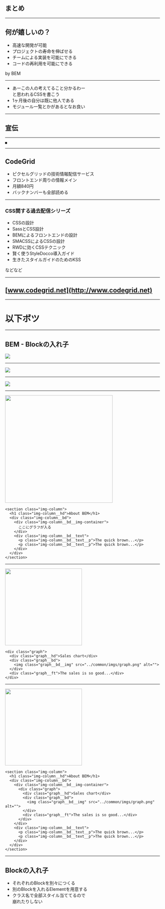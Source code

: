 ## まとめ

----

## 何が嬉しいの？

* 高速な開発が可能
* プロジェクトの寿命を伸ばせる
* チームによる実装を可能にできる
* コードの再利用を可能にできる

by BEM

----

* あーこの人の考えてること分かるわー<br>と思われるCSSを書こう
* 1ヶ月後の自分は既に他人である
* モジュール一覧とかがあるとなお良い

----

## 宣伝

----

<img src="img/codegrid/1.png" alt="" style="border:3px solid #000;">

---

## CodeGrid

* ピクセルグリッドの技術情報配信サービス
* フロントエンド周りの情報メイン
* 月額840円
* バックナンバーも全部読める

---

### CSS関する過去配信シリーズ

* CSSの設計
* SassとCSS設計
* BEMによるフロントエンドの設計
* SMACSSによるCSSの設計
* RWDに効くCSSテクニック
* 賢く使うStyleDocco導入ガイド
* 生きたスタイルガイドのためのKSS

などなど

---

## [www.codegrid.net](http://www.codegrid.net)

----

# 以下ボツ

----

## BEM - Blockの入れ子

![](img/bem-exp/10.png)

---

![](img/bem-exp/11.png)

---

![](img/bem-exp/12.png)

---

<div class="my-img"><img src="img/bem-exp/next-exp3.png" width="350" alt=""></div>

```
<section class="img-column">
  <h1 class="img-column__hd">About BEM</h1>
  <div class="img-column__bd">
    <div class="img-column__bd__img-container">
      ここにグラフが入る
    </div>
    <div class="img-column__bd__text">
      <p class="img-column__bd__text__p">The quick brown...</p>
      <p class="img-column__bd__text__p">The quick brown...</p>
    </div>
  </div>
</section>
```

---

<div class="my-img"><img src="img/bem-exp/nest-exp.png" height="250" alt=""></div>

```
<div class="graph">
  <div class="graph__hd">Sales chart</div>
  <div class="graph__bd">
    <img class="graph__bd__img" src="../common/imgs/graph.png" alt="">
  </div>
  <div class="graph__ft">The sales is so good...</div>
</div>
```

---

<div class="my-img"><img src="img/bem-exp/nest-exp2.png" height="250" alt=""></div>

```
<section class="img-column">
  <h1 class="img-column__hd">About BEM</h1>
  <div class="img-column__bd">
    <div class="img-column__bd__img-container">
      <div class="graph">
        <div class="graph__hd">Sales chart</div>
        <div class="graph__bd">
          <img class="graph__bd__img" src="../common/imgs/graph.png" alt="">
        </div>
        <div class="graph__ft">The sales is so good...</div>
      </div>
    </div>
    <div class="img-column__bd__text">
      <p class="img-column__bd__text__p">The quick brown...</p>
      <p class="img-column__bd__text__p">The quick brown...</p>
    </div>
  </div>
</section>
```

---

## Blockの入れ子

* それぞれのBlockを別々につくる
* 別のBlockを入れるElementを用意する
* クラス名で全部スタイル当ててるので<br>崩れたりしない
